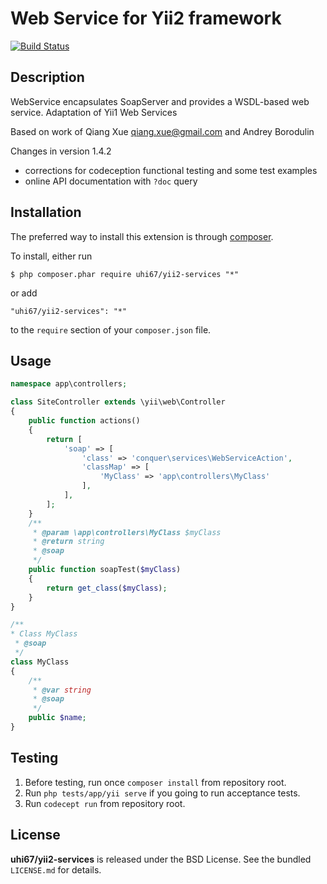 Web Service for Yii2 framework
=================
[![Build Status](https://travis-ci.org/uhi67/yii2-services.svg?branch=master)](https://travis-ci.org/uhi67/yii2-services)

## Description

WebService encapsulates SoapServer and provides a WSDL-based web service.
Adaptation of Yii1 Web Services

Based on work of Qiang Xue <qiang.xue@gmail.com> and Andrey Borodulin

Changes in version 1.4.2

- corrections for codeception functional testing and some test examples
- online API documentation with `?doc` query 

## Installation

The preferred way to install this extension is through [composer](http://getcomposer.org/download/).

To install, either run

```
$ php composer.phar require uhi67/yii2-services "*"
```
or add

```
"uhi67/yii2-services": "*"
```

to the ```require``` section of your `composer.json` file.

## Usage

```php
namespace app\controllers;

class SiteController extends \yii\web\Controller
{
    public function actions()
    {
        return [
            'soap' => [
                'class' => 'conquer\services\WebServiceAction',
                'classMap' => [
                    'MyClass' => 'app\controllers\MyClass'
                ],
            ],
        ];
    }
    /**
     * @param \app\controllers\MyClass $myClass
     * @return string
     * @soap
     */
    public function soapTest($myClass)
    {
        return get_class($myClass);
    }
}

/**
* Class MyClass
 * @soap
 */
class MyClass
{
    /**
     * @var string
     * @soap
     */
    public $name;
}
```

## Testing

1. Before testing, run once `composer install` from repository root.
2. Run `php tests/app/yii serve` if you going to run acceptance tests.  
2. Run `codecept run` from repository root.

## License

**uhi67/yii2-services** is released under the BSD License. See the bundled `LICENSE.md` for details.
